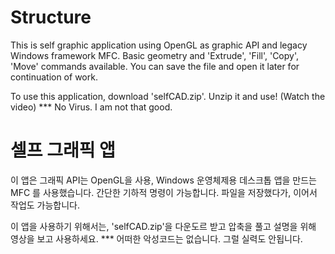 # Structure
This is self graphic application using OpenGL as graphic API and legacy Windows framework MFC. 
Basic geometry and 'Extrude', 'Fill', 'Copy', 'Move' commands available. You can save the file
and open it later for continuation of work.

To use this application, download 'selfCAD.zip'. Unzip it and use! (Watch the video)
*** No Virus. I am not that good.

# 셀프 그래픽 앱 
이 앱은 그래픽 API는 OpenGL을 사용, Windows 운영체제용 데스크톱 앱을 만드는 MFC 를 사용했습니다.
간단한 기하적 명령이 가능합니다. 파일을 저장했다가, 이어서 작업도 가능합니다.

이 앱을 사용하기 위해서는, 'selfCAD.zip'을 다운도르 받고 압축을 풀고 설명을 위해 영상을 보고 사용하세요.
*** 어떠한 악성코드는 없습니다. 그럴 실력도 안됩니다.
